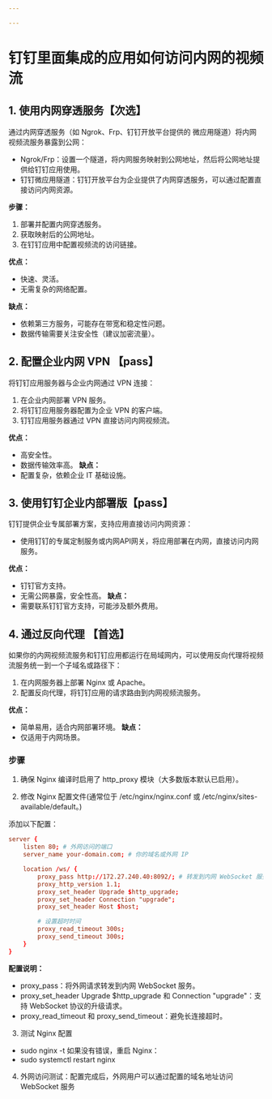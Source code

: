 ```yaml
---

---
```


# 钉钉里面集成的应用如何访问内网的视频流

## 1. 使用内网穿透服务【次选】

通过内网穿透服务（如 Ngrok、Frp、钉钉开放平台提供的 微应用隧道）将内网视频流服务暴露到公网：
- Ngrok/Frp：设置一个隧道，将内网服务映射到公网地址，然后将公网地址提供给钉钉应用使用。
- 钉钉微应用隧道：钉钉开放平台为企业提供了内网穿透服务，可以通过配置直接访问内网资源。

**步骤：**
1. 部署并配置内网穿透服务。
2. 获取映射后的公网地址。
3. 在钉钉应用中配置视频流的访问链接。

**优点：**
- 快速、灵活。
- 无需复杂的网络配置。

**缺点：**
- 依赖第三方服务，可能存在带宽和稳定性问题。
- 数据传输需要关注安全性（建议加密流量）。

## 2. 配置企业内网 VPN 【pass】

将钉钉应用服务器与企业内网通过 VPN 连接：

1. 在企业内网部署 VPN 服务。
2. 将钉钉应用服务器配置为企业 VPN 的客户端。
3. 钉钉应用服务器通过 VPN 直接访问内网视频流。

**优点：**
- 高安全性。
- 数据传输效率高。
**缺点：**
- 配置复杂，依赖企业 IT 基础设施。

## 3. 使用钉钉企业内部署版【pass】

钉钉提供企业专属部署方案，支持应用直接访问内网资源：
- 使用钉钉的专属定制服务或内网API网关，将应用部署在内网，直接访问内网服务。

**优点：**
- 钉钉官方支持。
- 无需公网暴露，安全性高。
**缺点：**
- 需要联系钉钉官方支持，可能涉及额外费用。

## 4. 通过反向代理 【首选】
如果你的内网视频流服务和钉钉应用都运行在局域网内，可以使用反向代理将视频流服务统一到一个子域名或路径下：
1. 在内网服务器上部署 Nginx 或 Apache。
2. 配置反向代理，将钉钉应用的请求路由到内网视频流服务。

**优点：**
- 简单易用，适合内网部署环境。
**缺点：**
- 仅适用于内网场景。

### 步骤

1. 确保 Nginx 编译时启用了 http_proxy 模块（大多数版本默认已启用）。

2. 修改 Nginx 配置文件(通常位于 /etc/nginx/nginx.conf 或 /etc/nginx/sites-available/default。)

添加以下配置：
``` conf
server {
    listen 80; # 外网访问的端口
    server_name your-domain.com; # 你的域名或外网 IP

    location /ws/ {
        proxy_pass http://172.27.240.40:8092/; # 转发到内网 WebSocket 服务
        proxy_http_version 1.1;
        proxy_set_header Upgrade $http_upgrade;
        proxy_set_header Connection "upgrade";
        proxy_set_header Host $host;

        # 设置超时时间
        proxy_read_timeout 300s;
        proxy_send_timeout 300s;
    }
}
```
**配置说明：**
- proxy_pass：将外网请求转发到内网 WebSocket 服务。
- proxy_set_header Upgrade $http_upgrade 和 Connection "upgrade"：支持 WebSocket 协议的升级请求。
- proxy_read_timeout 和 proxy_send_timeout：避免长连接超时。

3. 测试 Nginx 配置

- sudo nginx -t
如果没有错误，重启 Nginx：
- sudo systemctl restart nginx

4. 外网访问测试：配置完成后，外网用户可以通过配置的域名地址访问 WebSocket 服务


